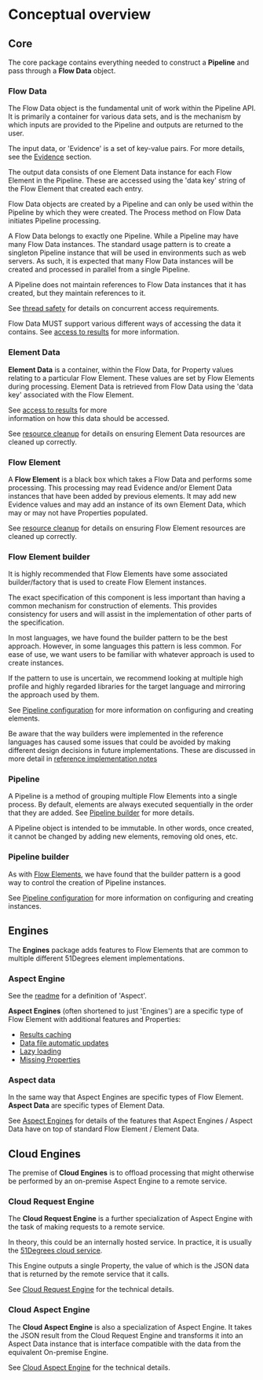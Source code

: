 # Conceptual overview

## Core

The core package contains everything needed to construct a **Pipeline** and pass through
a **Flow Data** object.

### Flow Data

The Flow Data object is the fundamental unit of work within the Pipeline API.
It is primarily a container for various data sets, and is the mechanism by which
inputs are provided to the Pipeline and outputs are returned to the user.

The input data, or 'Evidence' is a set of key-value pairs. For more details,
see the [Evidence](features/evidence.md) section.

The output data consists of one Element Data instance for each Flow Element
in the Pipeline. These are accessed using the 'data key' string of the
Flow Element that created each entry.

Flow Data objects are created by a Pipeline and can only be used within the
Pipeline by which they were created. The Process method on Flow Data
initiates Pipeline processing.

A Flow Data belongs to exactly one Pipeline.
While a Pipeline may have many Flow Data instances.
The standard usage pattern is to create a singleton Pipeline instance that will
be used in environments such as web servers. As such, it is expected that many
Flow Data instances will be created and processed in parallel from a single
Pipeline.

A Pipeline does not maintain references to Flow Data instances that it
has created, but they maintain references to it.

See [thread safety](features/thread-safety.md) for details on concurrent access requirements.

Flow Data MUST support various different ways of accessing the data it contains.
See [access to results](features/access-to-results.md) for more information.

### Element Data

**Element Data** is a container, within the Flow Data, for Property values
relating to a particular Flow Element. These values are set by
Flow Elements during processing. Element Data is retrieved from
Flow Data using the 'data key' associated with the Flow Element.

See [access to results](features/access-to-results.md) for more  
information on how this data should be accessed.

See [resource cleanup](features/resource-cleanup.md) for details on ensuring
Element Data resources are cleaned up correctly.

### Flow Element

A **Flow Element** is a black box which takes a Flow Data and performs some
processing. This processing may read Evidence and/or Element Data instances
that have been added by previous elements. It may add new Evidence values and
may add an instance of its own Element Data, which may or may not have
Properties populated.

See [resource cleanup](features/resource-cleanup.md) for details on ensuring
Flow Element resources are cleaned up correctly.

### Flow Element builder

It is highly recommended that Flow Elements have some associated
builder/factory that is used to create Flow Element instances.

The exact specification of this component is less important than having a common
mechanism for construction of elements. This provides consistency for users and
will assist in the implementation of other parts of the specification.

In most languages, we have found the builder pattern to be the best approach.
However, in some languages this pattern is less common. For ease of use, we want
users to be familiar with whatever approach is used to create instances.

If the pattern to use is uncertain, we recommend looking at multiple high profile
and highly regarded libraries for the target language and mirroring the approach
used by them.

See [Pipeline configuration](features/pipeline-configuration.md) for more
information on configuring and creating elements.

Be aware that the way builders were implemented in the reference languages
has caused some issues that could be avoided by making different design
decisions in future implementations. These are discussed in more detail
in [reference implementation notes](reference-implementation-notes.md#builders)

### Pipeline

A Pipeline is a method of grouping multiple Flow Elements into a single
process. By default, elements are always executed sequentially in the order
that they are added. See [Pipeline builder](#pipeline-builder) for more details.

A Pipeline object is intended to be immutable. In other words, once created, it cannot be
changed by adding new elements, removing old ones, etc.

### Pipeline builder

As with [Flow Elements](#flow-element-builder), we have found that the builder
pattern is a good way to control the creation of Pipeline instances.

See [Pipeline configuration](features/pipeline-configuration.md) for more information
on configuring and creating instances.

## Engines

The **Engines** package adds features to Flow Elements that are common to
multiple different 51Degrees element implementations.

### Aspect Engine

See the [readme](README.md#engine) for a definition of 'Aspect'.

**Aspect Engines** (often shortened to just 'Engines') are a specific type
of Flow Element with additional features and Properties:

- [Results caching](features/caching.md)
- [Data file automatic updates](features/data-updates.md)
- [Lazy loading](features/properties.md#lazy-loading)
- [Missing Properties](features/properties.md#missing-properties)

### Aspect data

In the same way that Aspect Engines are specific types of Flow Element.
**Aspect Data** are specific types of Element Data.

See [Aspect Engines](#aspect-engine) for details of the features that
Aspect Engines / Aspect Data have on top of standard Flow Element /
Element Data.

## Cloud Engines

The premise of **Cloud Engines** is to offload processing that might otherwise
be performed by an on-premise Aspect Engine to a remote service.

### Cloud Request Engine

The **Cloud Request Engine** is a further specialization of Aspect Engine
with the task of making requests to a remote service.

In theory, this could be an internally hosted service. In practice, it is
usually the [51Degrees cloud service](https://cloud.51degrees.com/api-docs/index.html).

This Engine outputs a single Property, the value of which is the JSON data
that is returned by the remote service that it calls.

See [Cloud Request Engine](pipeline-elements/cloud-request-engine.md)
for the technical details.

### Cloud Aspect Engine

The **Cloud Aspect Engine** is also a specialization of Aspect Engine.
It takes the JSON result from the Cloud Request Engine and transforms
it into an Aspect Data instance that is interface compatible with
the data from the equivalent On-premise Engine.

See [Cloud Aspect Engine](pipeline-elements/cloud-aspect-engine.md)
for the technical details.
